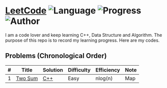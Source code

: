 # [LeetCode](https://leetcode.com/problemset/all/) ![Language](https://img.shields.io/badge/Language-C%2B%2B-orange.svg) ![Progress](https://img.shields.io/badge/Progress-0-green.svg) ![Author](https://img.shields.io/badge/Author-Cray%20Xu-blue.svg)

I am a code lover and keep learning C++, Data Structure and Algorithm.
The purpose of this repo is to record my learning progress.
Here are my codes.

## Problems (Chronological Order)

| # | Title | Solution | Difficulty | Efficiency | Note |
|---| ----- | -------- | ---------- | ---------- | ---- |
| 1 |[Two Sum](https://leetcode.com/problems/two-sum/n)| [C++](./C++/two-sum.cpp) | Easy | nlog(n) | Map
